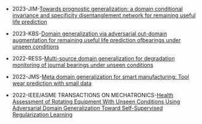 
- 2023-JIM-[Towards prognostic generalization: a domain conditional invariance and specificity disentanglement network for remaining useful life prediction]( https://link.springer.com/article/10.1007/s10845-023-02215-z)

- 2023-KBS-[Domain generalization via adversarial out-domain augmentation for remaining useful life prediction ofbearings under unseen conditions]( https://www.sciencedirect.com/science/article/pii/S0950705122012953)


- 2022-RESS-[Multi-source domain generalization for degradation monitoring of journal bearings under unseen conditions]( https://www.sciencedirect.com/science/article/pii/S0951832022005816)


- 2022-JMS-[Meta domain generalization for smart manufacturing: Tool wear prediction with small data]( https://www.sciencedirect.com/science/article/pii/S0278612521002582)

- 2022-IEEE/ASME TRANSACTIONS ON MECHATRONICS-[Health Assessment of Rotating Equipment With Unseen Conditions Using Adversarial Domain Generalization Toward Self-Supervised Regularization Learning]( https://ieeexplore.ieee.org/abstract/document/9759507/)



